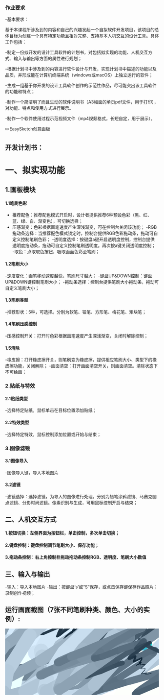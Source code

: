 ### 作业要求

-基本要求：

基于本课程所涉及到的内容和自己的兴趣发起一个自拟软件开发项目，该项目的总体目标为创建一个具有特定功能且相对完整、支持基本人机交互的设计工具。具体工作包括：

-制定一份拟开发的设计工具软件的计划书，对包括拟实现的功能、人机交互方式、输入与输出等方面的属性进行规划；

-根据计划书中涉及到的内容进行软件设计与开发，实现计划书中描述的功能以及品质，并形成能在计算机终端系统（windows或macOS）上独立运行的软件；

-生成一组基于你开发的设计工具软件创作的示范性作品，尽可能突出该工具软件的功能和特点；

-制作一个简洁明了而且生动的软件说明书（A3幅面的单页pdf文件，用于打印），对功能、特点和使用方式进行展示。

-制作一个软件使用过程示范视频文件（mp4视频格式，长短自定，用于展示）。

✏️EasySketch创意画板

开发计划书：  
-----------------
# 一、拟实现功能
## 1.画板模块
#### 1.1笔刷色彩
- 推荐配色：推荐配色模式开启时，设计者提供推荐6种预设色彩（黑、红、蓝、绿、白、渐变色），可切换选择；
- 压感渐变：色彩根据画笔速度产生深浅渐变，可在控制台关闭该功能；
-RGB拖动条选择：当推荐配色模式锁定时，控制台提供RGB色彩拖动条，拖动可自定义控制笔刷色彩；
-透明度选择：按键盘a键开启透明度控制，控制台提供透明度拖动条，拖动可自定义控制笔刷透明度。再次按a键关闭透明度控制；
-取色：点取取色按钮，吸取画面色彩至笔刷；
#### 1.2笔刷大小
-速度变化：画笔移动速度越快，笔刷尺寸越大；
-键盘UP&DOWN控制：键盘UP&DOWN键控制笔刷大小；
-拖动条选择：控制台提供笔刷大小拖动条，拖动可自定义笔刷大小；
#### 1.3笔刷类型
-推荐形状：5种，可选择。分别为软笔、铅笔、方形笔、梅花笔、矩块笔；
#### 1.4笔刷压感控制
-压感控制开关：打开时色彩根据画笔速度产生深浅渐变，关闭时解除控制；
#### 1.5清除
-橡皮擦：打开橡皮擦开关，则笔刷变为橡皮擦，提供相应笔刷大小、类型下的橡皮擦功能，关闭解除；
-画面清空：打开画面清空开关，则画面清空。清除状态下不可绘画；
### 2.贴纸与特效
#### 2.1贴纸类型
-选择特定贴纸，鼠标单击在目标位置添加贴纸；
#### 2.2特效类型
-选择特定特效，鼠标控制添加位置或开始与结束；
### 3.图像滤镜
#### 3.1图像导入
-图像导入键，导入本地图片
#### 3.2滤镜
-滤镜选择：选择滤镜，为导入的图像进行处理。分别为蜡笔涂鸦滤镜、马赛克圆点滤镜、分影时尚滤镜。像素识别与生成，可用鼠标控制开启与结束；
## 二、人机交互方式
#### 1.按钮切换：左侧界面为按钮栏，单击控制，多次单击切换；
#### 2.键盘控制：键盘控制调节笔刷大小、保存功能；
#### 3.拖动条控制：右上角控制栏拖动拖动条控制RGB、透明度、笔刷大小数值
## 三、输入与输出
-输入：导入本地图片
-输出：按键盘‘s’或“S”保存，或点击保存键保存作品照片；录制创作视频；

  
运行画面截图（7张不同笔刷种类、颜色、大小的实例）:  
-----------------
![image](https://github.com/jojojolynn/520432910003-JIANG-YILIN/blob/main/img_readme/4.1.png)

